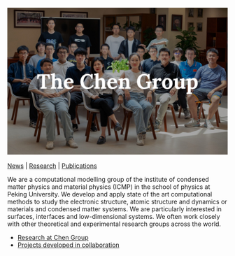 ![banner](../images/taken@2023.jpg)

[News](https://faculty.pku.edu.cn/chenji/en/zdylm/41012/list/index.htm) | [Research](https://faculty.pku.edu.cn/chenji/en/zdylm/41013/list/index.htm) | [Publications](https://faculty.pku.edu.cn/chenji/en/zdylm/41019/list/index.htm)

We are a computational modelling group of the institute of condensed matter physics and material physics (ICMP) in the school of physics at Peking University. We develop and apply state of the art computational methods to study the electronic structure, atomic structure and dynamics or materials and condensed matter systems. We are particularly interested in surfaces, interfaces and low-dimensional systems. We often work closely with other theoretical and experimental research groups across the world.

- [Research at Chen Group](https://faculty.pku.edu.cn/chenji/en/index.htm)
- [Projects developed in collaboration](https://github.com/TheChenGroup/CoDevProjects)
